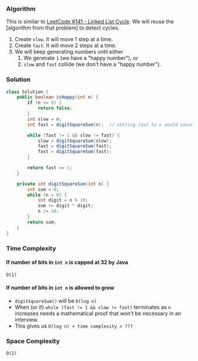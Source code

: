 ### Algorithm

This is similar to [LeetCode #141 - Linked List Cycle](https://leetcode.com/problems/linked-list-cycle). We will reuse the [algorithm from that problem] to detect cycles.

1. Create `slow`. It will move 1 step  at a time.
1. Create `fast`. It will move 2 steps at a time.
1. We will keep generating numbers until either
    1. We generate `1` (we have a "happy number"), or
    1. `slow` and `fast` collide (we don't have a "happy number").

### Solution

```java
class Solution {
    public boolean isHappy(int n) {
        if (n <= 0) {
            return false;
        }
        int slow = n;
        int fast = digitSquareSum(n);  // setting fast to n would cause an immediate `slow == fast` collision

        while (fast != 1 && slow != fast) {
            slow = digitSquareSum(slow);
            fast = digitSquareSum(fast);
            fast = digitSquareSum(fast);
        }

        return fast == 1;
    }

    private int digitSquareSum(int n) {
        int sum = 0;
        while (n > 0) {
            int digit = n % 10;
            sum += digit * digit;
            n /= 10;
        }
        return sum;
    }
}
```

### Time Complexity

#### If number of bits in `int n` is capped at 32 by Java

`O(1)`

#### If number of bits in `int n` is allowed to grow

- `digitSquareSum()` will be `O(log n)`
- When (or if) `while (fast != 1 && slow != fast)` terminates as `n` increases needs a mathematical proof that won't be necessary in an interview.
- This gives us `O(log n) < time complexity < ???`

### Space Complexity

`O(1)`
